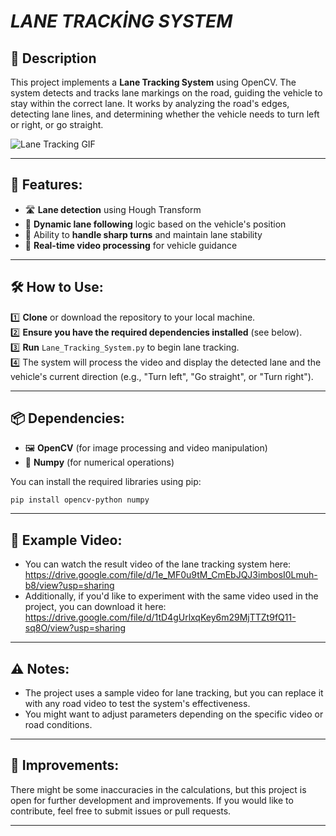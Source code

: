 # *LANE TRACKİNG SYSTEM*

## 📌 Description

This project implements a **Lane Tracking System** using OpenCV. The system detects and tracks lane markings on the road, guiding the vehicle to stay within the correct lane. It works by analyzing the road's edges, detecting lane lines, and determining whether the vehicle needs to turn left or right, or go straight.

![Lane Tracking GIF](images/Lane-Tracking-System.gif)

---

## 🚀 Features:
- 🛣 **Lane detection** using Hough Transform  
- 🚗 **Dynamic lane following** logic based on the vehicle's position  
- 🔄 Ability to **handle sharp turns** and maintain lane stability  
- 🎥 **Real-time video processing** for vehicle guidance

---

## 🛠 How to Use:
1️⃣ **Clone** or download the repository to your local machine.  
2️⃣ **Ensure you have the required dependencies installed** (see below).  
3️⃣ **Run** `Lane_Tracking_System.py` to begin lane tracking.  
4️⃣ The system will process the video and display the detected lane and the vehicle's current direction (e.g., "Turn left", "Go straight", or "Turn right").  

---

## 📦 Dependencies:
- 🖼 **OpenCV** (for image processing and video manipulation)  
- 🔢 **Numpy** (for numerical operations) 

You can install the required libraries using pip:

`pip install opencv-python numpy`

---

## 🎥 Example Video:
- You can watch the result video of the lane tracking system here: https://drive.google.com/file/d/1e_MF0u9tM_CmEbJQJ3imbosI0Lmuh-b8/view?usp=sharing
- Additionally, if you'd like to experiment with the same video used in the project, you can download it here: https://drive.google.com/file/d/1tD4gUrlxqKey6m29MjTTZt9fQ11-sq8O/view?usp=sharing

---

## ⚠️ Notes:
- The project uses a sample video for lane tracking, but you can replace it with any road video to test the system's effectiveness.
- You might want to adjust parameters depending on the specific video or road conditions.

---
  

## 🔧 Improvements: 

There might be some inaccuracies in the calculations, but this project is open for further development and improvements. If you would like to contribute, feel free to submit issues or pull requests.

---
